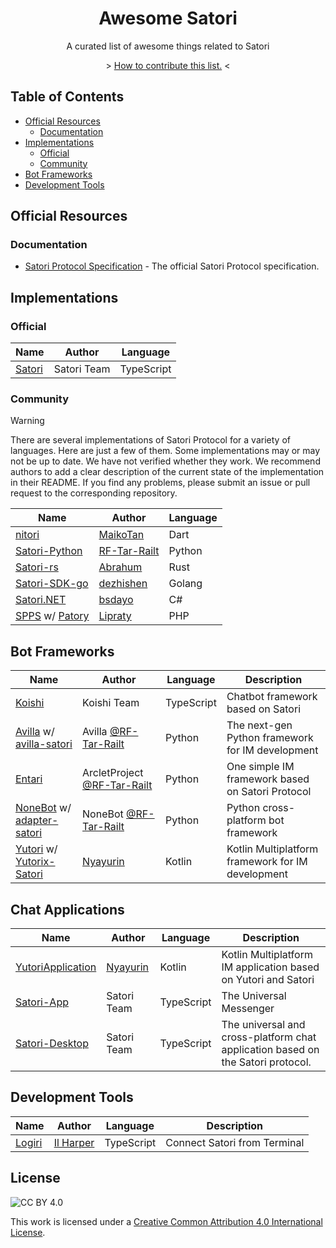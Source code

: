 <div align="center">
  <h1 id="satori">Awesome Satori</h1>
  <p>A curated list of awesome things related to Satori</p>
  <p>&gt; <a href="./CONTRIBUTION.md">How to contribute this list.</a> &lt;</p>
</div>

## Table of Contents

- [Official Resources](#official-resources)
    - [Documentation](#documentation)
- [Implementations](#implementations)
    - [Official](#official)
    - [Community](#community)
- [Bot Frameworks](#bot-frameworks)
- [Development Tools](#development-tools)

## Official Resources

### Documentation

- [Satori Protocol Specification](https://satori.js.org/zh-CN/) - The official Satori Protocol specification.

## Implementations

### Official

| Name | Author |  Language |
| --- | --- | --- |
| [Satori](https://github.com/satorijs/satori) | Satori Team | TypeScript |

### Community

> [!WARNING]
> There are several implementations of Satori Protocol for a variety of languages.
> Here are just a few of them. Some implementations may or may not be up to date.
> We have not verified whether they work.
> We recommend authors to add a clear description of the current state of the implementation in their README.
> If you find any problems, please submit an issue or pull request to the corresponding repository.

<!--:x: / :white_check_mark:-->

| Name | Author |  Language |
| --- | --- | --- |
| [nitori](https://github.com/kawashiro-juukou/nitori) | [MaikoTan](https://github.com/MaikoTan) | Dart |
| [Satori-Python](https://github.com/RF-Tar-Railt/satori-python) | [RF-Tar-Railt](https://github.com/RF-Tar-Railt) | Python |
| [Satori-rs](https://github.com/satorijs/satori-rs)             | [Abrahum](https://github.com/Abrahum) | Rust |
| [Satori-SDK-go](https://github.com/satori-protocol-go/satori-sdk-go)    | [dezhishen](https://github.com/dezhishen)  | Golang |
| [Satori.NET](https://github.com/bsdayo/Satori.NET)             | [bsdayo](https://github.com/bsdayo) | C# |
| [SPPS](https://github.com/im-patory/spps) w/ [Patory](https://github.com/im-patory/patory) | [Lipraty](https://github.com/Lipraty) | PHP |

## Bot Frameworks

| Name | Author | Language | Description |
| --- | --- | --- | --- |
| [Koishi](https://koishi.chat/) | Koishi Team | TypeScript | Chatbot framework based on Satori |
| [Avilla](https://graia.cn/avilla/) w/ [avilla-satori](https://github.com/GraiaProject/Avilla/tree/ryanvk-v1.2/avilla/satori) | Avilla [@RF-Tar-Railt](https://github.com/RF-Tar-Railt) | Python | The next-gen Python framework for IM development |
| [Entari](https://github.com/ArcletProject/Entari) | ArcletProject [@RF-Tar-Railt](https://github.com/RF-Tar-Railt) | Python | One simple IM framework based on Satori Protocol |
| [NoneBot](https://nonebot.dev/) w/ [adapter-satori](https://github.com/nonebot/adapter-satori) | NoneBot [@RF-Tar-Railt](https://github.com/RF-Tar-Railt) | Python | Python cross-platform bot framework |
| [Yutori](https://github.com/Nyayurin/yutori) w/ [Yutorix-Satori](https://github.com/Nyayurin/yutorix-satori) | [Nyayurin](https://github.com/Nyayurin) | Kotlin | Kotlin Multiplatform framework for IM development |

## Chat Applications

| Name | Author | Language | Description |
| --- | --- | --- | --- |
| [YutoriApplication](https://github.com/Nyayurin/YutoriApplication) | [Nyayurin](https://github.com/Nyayurin) | Kotlin | Kotlin Multiplatform IM application based on Yutori and Satori |
| [Satori-App](https://github.com/satorijs/satori-app) | Satori Team | TypeScript | The Universal Messenger |
| [Satori-Desktop](https://github.com/Lipraty/satori-desktop) | Satori Team | TypeScript | The universal and cross-platform chat application based on the Satori protocol. |

## Development Tools

| Name | Author | Language | Description |
| --- | --- | --- | --- |
| [Logiri](https://github.com/ilharp/logiri) | [Il Harper](https://github.com/ilharp) | TypeScript | Connect Satori from Terminal |

## License

![CC BY 4.0](https://i.creativecommons.org/l/by/4.0/88x31.png)

This work is licensed under a [Creative Common Attribution 4.0 International License][cc-by].

[cc-by]: http://creativecommons.org/licenses/by/4.0/
